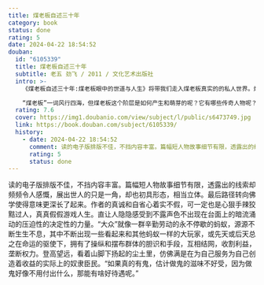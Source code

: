 ```yaml
---
title: 煤老板自述三十年
category: book
status: done
rating: 5
date: 2024-04-22 18:54:52
douban:
  id: "6105339"
  title: 煤老板自述三十年
  subtitle: 老五 劲飞 / 2011 / 文化艺术出版社
  intro: >-
    《煤老板自述三十年:煤老板眼中的世道与人生》将带我们走入煤老板真实的的私人世界。煤老板老五用纸和笔记录着自己这个阶层的所思所想、大小事件、艰难险阻以及诸多段子。现在，他将这些私人档案公之于世，让我们有这次前所未有的机会了解煤老板波澜跌宕的人生。

    “煤老板”一词风行四海，但煤老板这个阶层是如何产生和萌芽的呢？它有哪些传奇人物呢？它有哪些你不知晓的人生智慧呢？它与暴富、人脉、冲突、械斗等之间又存在怎样的关联呢？《煤老板自述三十年:煤老板眼中的世道与人生》作者老五作为煤老板中的一员，为你开辟一个个崭新的视角，给出对煤老板零距离的全新围观。
  rating: 7.6
  cover: https://img1.doubanio.com/view/subject/l/public/s6473749.jpg
  link: https://book.douban.com/subject/6105339/
  history:
    - date: 2024-04-22 18:54:52
      comment: 读的电子版排版不佳，不挡内容丰富。篇幅短人物故事细节有限，透露出的线索却颇够令人感慨与无奈，展示出来的东西只是一角，却也初具形态，相当立体。最后路径转向佛学使得意味更深长了起来。作者的真诚和自省心着实不假，可一定也是心狠手辣狡黠过人，真真假假游戏人生。直让人隐隐感受到不露声色不出现在台面上的暗流涌动的压迫性的决定性的力量。“大众”就像一群辛勤劳动的永不停歇的蚂蚁，源源不断生生不息，其中不断出现一些看起来和其他蚂蚁一样的大玩家，或先天或后天总之在命运的驱使下，拥有了操纵和摆布群体的胆识和手段，互相结网，收割利益，垄断权力。登高望远，看着山脚下的忙碌的尘土里，仿佛是在为自己服务为自己创造着收益的实际上的奴隶臣民。
      rating: 5
      status: done
---
```


读的电子版排版不佳，不挡内容丰富。篇幅短人物故事细节有限，透露出的线索却频频令人感慨，展出世人的只是一角，却也初具形态，相当立体。最后路径转向佛学使得意味更深长了起来。作者的真诚和自省心着实不假，可一定也是心狠手辣狡黠过人，真真假假游戏人生。直让人隐隐感受到不露声色不出现在台面上的暗流涌动的压迫性的决定性的力量。“大众”就像一群辛勤劳动的永不停歇的蚂蚁，源源不断生生不息，其中不断出现一些看起来和其他蚂蚁一样的大玩家，或先天或后天总之在命运的驱使下，拥有了操纵和摆布群体的胆识和手段，互相结网，收割利益，垄断权力。登高望远，看着山脚下扬起的尘土里，仿佛满是在为自己服务为自己创造着收益的实际上的奴隶臣民。“如果真的有鬼，估计做鬼的滋味不好受，因为做鬼好像不用付出什么，那能有啥好待遇呢。”